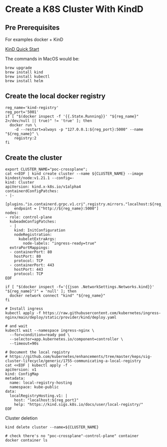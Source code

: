 # Create a K8S Cluster With KindD

## Pre Prerequisites

For examples docker + KinD

[KinD Quick Start](https://kind.sigs.k8s.io/docs/user/quick-start/#installing-with-a-package-manager)

The commands in MacOS would be:
```shell
brew upgrade
brew install kind
brew install kubectl
brew install helm
```
## Create the local docker registry

```shell
reg_name='kind-registry'
reg_port='5001'
if [ "$(docker inspect -f '{{.State.Running}}' "${reg_name}" 2>/dev/null || true)" != 'true' ]; then
  docker run \
    -d --restart=always -p "127.0.0.1:${reg_port}:5000" --name "${reg_name}" \
    registry:2
fi
```

## Create the cluster
```shell
export CLUSTER_NAME="poc-crossplane";
cat <<EOF | kind create cluster --name ${CLUSTER_NAME} --image kindest/node:v1.21.1 --config=-
kind: Cluster
apiVersion: kind.x-k8s.io/v1alpha4
containerdConfigPatches:
- |-
  [plugins."io.containerd.grpc.v1.cri".registry.mirrors."localhost:${reg_port}"]
    endpoint = ["http://${reg_name}:5000"]
nodes:
- role: control-plane
  kubeadmConfigPatches:
  - |
    kind: InitConfiguration
    nodeRegistration:
      kubeletExtraArgs:
        node-labels: "ingress-ready=true"
  extraPortMappings:
  - containerPort: 80
    hostPort: 80
    protocol: TCP
  - containerPort: 443
    hostPort: 443
    protocol: TCP
EOF

if [ "$(docker inspect -f='{{json .NetworkSettings.Networks.kind}}' "${reg_name}")" = 'null' ]; then
  docker network connect "kind" "${reg_name}"
fi

# Install ingress
kubectl apply -f https://raw.githubusercontent.com/kubernetes/ingress-nginx/main/deploy/static/provider/kind/deploy.yaml

# and wait
kubectl wait --namespace ingress-nginx \
  --for=condition=ready pod \
  --selector=app.kubernetes.io/component=controller \
  --timeout=90s

# Document the local registry
# https://github.com/kubernetes/enhancements/tree/master/keps/sig-cluster-lifecycle/generic/1755-communicating-a-local-registry
cat <<EOF | kubectl apply -f -
apiVersion: v1
kind: ConfigMap
metadata:
  name: local-registry-hosting
  namespace: kube-public
data:
  localRegistryHosting.v1: |
    host: "localhost:${reg_port}"
    help: "https://kind.sigs.k8s.io/docs/user/local-registry/"
EOF
```

Cluster deletion

```shell
kind delete cluster --name=${CLUSTER_NAME}

# check there's no "poc-crossplane"-control-plane" container
docker container ls
```